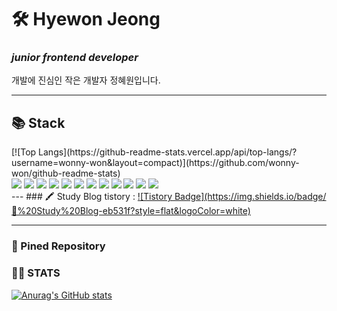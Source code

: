 # 🛠 Hyewon Jeong
### _junior frontend developer_
개발에 진심인 작은 개발자 정혜원입니다.

---
## 📚 Stack
<div style="diplay:flex; flex-direction:colum">
  <div>
  [![Top Langs](https://github-readme-stats.vercel.app/api/top-langs/?username=wonny-won&layout=compact)](https://github.com/wonny-won/github-readme-stats)
    <div>
  <div>
  <img src="https://img.shields.io/badge/badge/html-E34F26?style=flat-square&logo=html5&logoColor=white"/> <img src="https://img.shields.io/badge/css-1572B6?style=flat-square&logo=css3&logoColor=white"/> <img src="https://img.shields.io/badge/JavaScript-F7DF1E?style=flat-square&logo=javascript&logoColor=white"/> <img src="https://img.shields.io/badge/TypeScript-3178C6?style=flat-square&logo=typescript&logoColor=white"/> 
  <img src="https://img.shields.io/badge/React-61DAFB?style=flat-square&logo=react&logoColor=white"/> <img src="https://img.shields.io/badge/Next.js-000000?style=flat-square&logo=next.js&logoColor=white"/> 
  <img src="https://img.shields.io/badge/StyledComponent-DB7093?style=flat-square&logo=styled-components&logoColor=white"/> 
  <img src="https://img.shields.io/badge/GraphQL-E10098?style=flat-square&logo=graphql&logoColor=white"/> <img src="https://img.shields.io/badge/ApolloClient-311C87?style=flat-square&logo=apollographql&logoColor=white"/> <img src="https://img.shields.io/badge/Firebase-FFCA28?style=flat-square&logo=firebase&logoColor=white"/> 
  <img src="https://img.shields.io/badge/docker-2496ED?style=flat-square&logo=docker&logoColor=white"/> 
  <img src="https://img.shields.io/badge/AWS-232F3E?style=flat-square&logo=amazonaws&logoColor=white"/>
  <div>
</div>
---
### 🖍 Study Blog 
tistory : <a href="https://dev-raccoon-man.tistory.com/m/">![Tistory Badge](https://img.shields.io/badge/📘%20Study%20Blog-eb531f?style=flat&logoColor=white)</a>

---
### 📌 Pined Repository


### 👏🏻  STATS 

[![Anurag's GitHub stats](https://github-readme-stats.vercel.app/api?username=wonny-won)](https://github.com/wonny-won/github-readme-stats)

